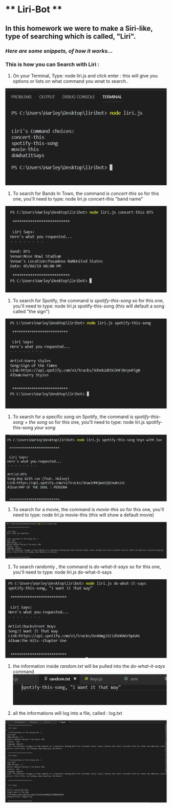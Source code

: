 # ** Liri-Bot **

## In this homework we were to make a Siri-like, type of searching which is called, "Liri".

### *Here are some snippets, of how it works...*

### This is how you can Search with Liri :

1. On your Terminal, Type: node liri.js and click enter :
this will give you options or lists on what command you wnat to search..

![first image](./assets/images/image.png)

1. To search for Bands In Town, the command is *concert-this* 
so for this one, you'll need to type: node liri.js concert-this "band name"

![second image](./assets/images/image1.PNG)

1. To search for Spotify, the command is *spotify-this-song* 
so for this one, you'll need to type: node liri.js spotify-this-song
(this will default a song called "the sign")

![third image](./assets/images/image3.PNG)

1. To search for a specific song on Spotify, the command is *spotify-this-song + the song* 
so for this one, you'll need to type: node liri.js spotify-this-song *your song*

![fourth image](./assets/images/image5.PNG)

1. To search for a movie, the command is *movie-this* 
so for this one, you'll need to type: node liri.js movie-this
(this will show a default movie)

![fifth image](./assets/images/image6.PNG)


1. To search randomly , the command is *do-what-it-says* 
so for this one, you'll need to type: node liri.js do-what-it-says

![sixth image](./assets/images/image8.PNG)

1. the information inside *random.txt* will be pulled into the *do-what-it-says* command
![seventh image](./assets/images/randomtxt.PNG)

1. all the informations will log into a file, called : log.txt

![eight image](./assets/images/logtxt.PNG)